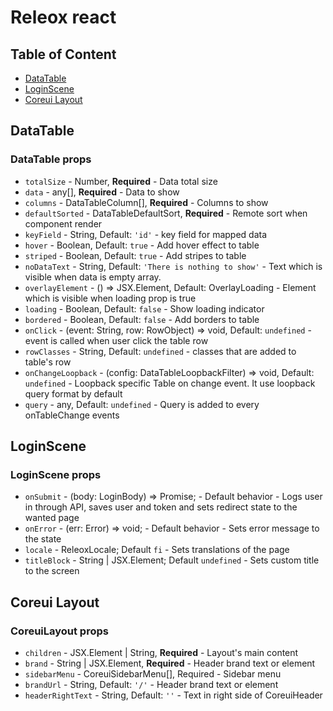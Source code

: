 # Releox react
## Table of Content
- [DataTable](#datatable)
- [LoginScene](#loginscene)
- [Coreui Layout](#coreui-layout)

## DataTable
### DataTable props
- `totalSize` - Number, **Required** - Data total size
- `data` - any[], **Required** - Data to show
- `columns` - DataTableColumn[], **Required** - Columns to show
- `defaultSorted` - DataTableDefaultSort, **Required** - Remote sort when component render
- `keyField` - String, Default: `'id'` - key field for mapped data
- `hover` - Boolean, Default: `true` - Add hover effect to table
- `striped` - Boolean, Default: `true` - Add stripes to table
- `noDataText` - String, Default: `'There is nothing to show'` - Text which is visible when data is empty array.
- `overlayElement` - () => JSX.Element, Default: OverlayLoading - Element which is visible when loading prop is true
- `loading` - Boolean, Default: `false` - Show loading indicator
- `bordered` - Boolean, Default: `false` - Add borders to table
- `onClick` - (event: String, row: RowObject) => void, Default: `undefined` - event is called when user click the table row
- `rowClasses` - String, Default: `undefined` - classes that are added to table's row
- `onChangeLoopback` - (config: DataTableLoopbackFilter) => void, Default: `undefined` - Loopback specific Table on change event. It use loopback query format by default
- `query` - any, Default: `undefined` - Query is added to every onTableChange events

## LoginScene
### LoginScene props
- `onSubmit` - (body: LoginBody) => Promise<void>; - Default behavior - Logs user in through API, saves user and token and sets redirect state to the wanted page
- `onError` - (err: Error) => void; - Default behavior - Sets error message to the state
- `locale` - ReleoxLocale; Default `fi` - Sets translations of the page
- `titleBlock` - String | JSX.Element; Default `undefined` - Sets custom title to the screen

## Coreui Layout
### CoreuiLayout props
- `children` - JSX.Element | String, **Required** - Layout's main content
- `brand` - String | JSX.Element, **Required** - Header brand text or element
- `sidebarMenu` - CoreuiSidebarMenu[], Required - Sidebar menu
- `brandUrl` - String, Default: `'/'` - Header brand text or element
- `headerRightText` - String, Default: `''` - Text in right side of CoreuiHeader

